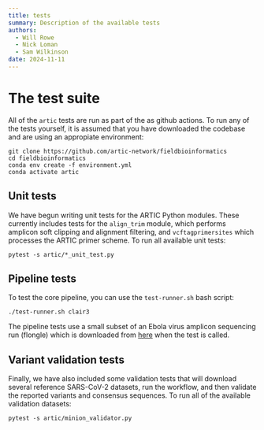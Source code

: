 ```yaml
---
title: tests
summary: Description of the available tests
authors:
  - Will Rowe
  - Nick Loman
  - Sam Wilkinson
date: 2024-11-11
---
```


# The test suite

All of the `artic` tests are run as part of the as github actions. To run any of the tests yourself, it is assumed that you have downloaded the codebase and are using an appropiate environment:

```
git clone https://github.com/artic-network/fieldbioinformatics
cd fieldbioinformatics
conda env create -f environment.yml
conda activate artic
```

## Unit tests

We have begun writing unit tests for the ARTIC Python modules. These currently includes tests for the `align_trim` module, which performs amplicon soft clipping and alignment filtering, and `vcftagprimersites` which processes the ARTIC primer scheme. To run all available unit tests:

```
pytest -s artic/*_unit_test.py
```

## Pipeline tests

To test the core pipeline, you can use the `test-runner.sh` bash script:

```
./test-runner.sh clair3
```

The pipeline tests use a small subset of an Ebola virus amplicon sequencing run (flongle) which is downloaded from [here](http://artic.s3.climb.ac.uk/run-folders/EBOV_Amplicons_flongle.tar.gz) when the test is called.

## Variant validation tests

Finally, we have also included some validation tests that will download several reference SARS-CoV-2 datasets, run the workflow, and then validate the reported variants and consensus sequences. To run all of the available validation datasets:

```
pytest -s artic/minion_validator.py
```
